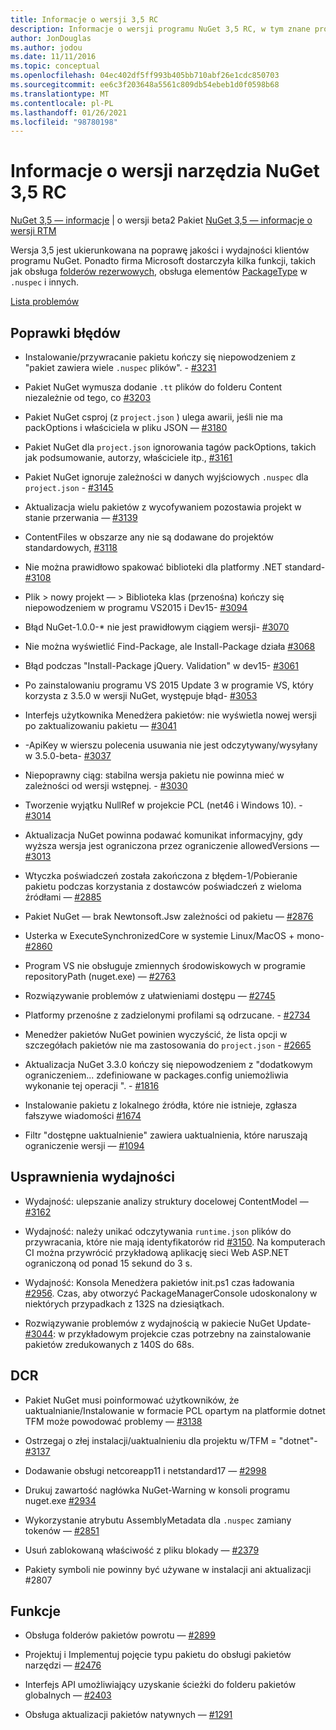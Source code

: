 ```yaml
---
title: Informacje o wersji 3,5 RC
description: Informacje o wersji programu NuGet 3,5 RC, w tym znane problemy, poprawki błędów, dodane funkcje i DCR.
author: JonDouglas
ms.author: jodou
ms.date: 11/11/2016
ms.topic: conceptual
ms.openlocfilehash: 04ec402df5ff993b405bb710abf26e1cdc850703
ms.sourcegitcommit: ee6c3f203648a5561c809db54ebeb1d0f0598b68
ms.translationtype: MT
ms.contentlocale: pl-PL
ms.lasthandoff: 01/26/2021
ms.locfileid: "98780198"
---
```

# <a name="nuget-35-rc-release-notes"></a>Informacje o wersji narzędzia NuGet 3,5 RC

[NuGet 3,5 — informacje](../release-notes/nuget-3.5-Beta2.md)  |  o wersji beta2 Pakiet [NuGet 3,5 — informacje o wersji RTM](../release-notes/nuget-3.5-RTM.md)

Wersja 3,5 jest ukierunkowana na poprawę jakości i wydajności klientów programu NuGet. Ponadto firma Microsoft dostarczyła kilka funkcji, takich jak obsługa [folderów rezerwowych](https://github.com/NuGet/Home/issues/2899), obsługa elementów [PackageType](https://github.com/NuGet/Home/issues/2476) w `.nuspec` i innych.

[Lista problemów](https://github.com/NuGet/Home/issues?q=is%3Aissue+is%3Aclosed+milestone%3A%223.5%20RC")

## <a name="bug-fixes"></a>Poprawki błędów

* Instalowanie/przywracanie pakietu kończy się niepowodzeniem z "pakiet zawiera wiele `.nuspec` plików". - [#3231](https://github.com/NuGet/Home/issues/3231)

* Pakiet NuGet wymusza dodanie `.tt` plików do folderu Content niezależnie od tego, co [#3203](https://github.com/NuGet/Home/issues/3203)

* Pakiet NuGet csproj (z `project.json` ) ulega awarii, jeśli nie ma packOptions i właściciela w pliku JSON — [#3180](https://github.com/NuGet/Home/issues/3180)

* Pakiet NuGet dla `project.json` ignorowania tagów packOptions, takich jak podsumowanie, autorzy, właściciele itp., [#3161](https://github.com/NuGet/Home/issues/3161)

* Pakiet NuGet ignoruje zależności w danych wyjściowych `.nuspec` dla `project.json`  -  [#3145](https://github.com/NuGet/Home/issues/3145)

* Aktualizacja wielu pakietów z wycofywaniem pozostawia projekt w stanie przerwania — [#3139](https://github.com/NuGet/Home/issues/3139)

* ContentFiles w obszarze any nie są dodawane do projektów standardowych, [#3118](https://github.com/NuGet/Home/issues/3118)

* Nie można prawidłowo spakować biblioteki dla platformy .NET standard- [#3108](https://github.com/NuGet/Home/issues/3108)

* Plik > nowy projekt — > Biblioteka klas (przenośna) kończy się niepowodzeniem w programu VS2015 i Dev15- [#3094](https://github.com/NuGet/Home/issues/3094)

* Błąd NuGet-1.0.0-* nie jest prawidłowym ciągiem wersji- [#3070](https://github.com/NuGet/Home/issues/3070)

* Nie można wyświetlić Find-Package, ale Install-Package działa [#3068](https://github.com/NuGet/Home/issues/3068)

* Błąd podczas "Install-Package jQuery. Validation" w dev15- [#3061](https://github.com/NuGet/Home/issues/3061)

* Po zainstalowaniu programu VS 2015 Update 3 w programie VS, który korzysta z 3.5.0 w wersji NuGet, występuje błąd- [#3053](https://github.com/NuGet/Home/issues/3053)

* Interfejs użytkownika Menedżera pakietów: nie wyświetla nowej wersji po zaktualizowaniu pakietu — [#3041](https://github.com/NuGet/Home/issues/3041)

* -ApiKey w wierszu polecenia usuwania nie jest odczytywany/wysyłany w 3.5.0-beta- [#3037](https://github.com/NuGet/Home/issues/3037)

* Niepoprawny ciąg: stabilna wersja pakietu nie powinna mieć w zależności od wersji wstępnej. - [#3030](https://github.com/NuGet/Home/issues/3030)

* Tworzenie wyjątku NullRef w projekcie PCL (net46 i Windows 10). - [#3014](https://github.com/NuGet/Home/issues/3014)

* Aktualizacja NuGet powinna podawać komunikat informacyjny, gdy wyższa wersja jest ograniczona przez ograniczenie allowedVersions — [#3013](https://github.com/NuGet/Home/issues/3013)

* Wtyczka poświadczeń została zakończona z błędem-1/Pobieranie pakietu podczas korzystania z dostawców poświadczeń z wieloma źródłami — [#2885](https://github.com/NuGet/Home/issues/2885)

* Pakiet NuGet — brak Newtonsoft.Jsw zależności od pakietu — [#2876](https://github.com/NuGet/Home/issues/2876)

* Usterka w ExecuteSynchronizedCore w systemie Linux/MacOS + mono- [#2860](https://github.com/NuGet/Home/issues/2860)

* Program VS nie obsługuje zmiennych środowiskowych w programie repositoryPath (nuget.exe) — [#2763](https://github.com/NuGet/Home/issues/2763)

* Rozwiązywanie problemów z ułatwieniami dostępu — [#2745](https://github.com/NuGet/Home/issues/2745)

* Platformy przenośne z zadzielonymi profilami są odrzucane. - [#2734](https://github.com/NuGet/Home/issues/2734)

* Menedżer pakietów NuGet powinien wyczyścić, że lista opcji w szczegółach pakietów nie ma zastosowania do `project.json`  -  [#2665](https://github.com/NuGet/Home/issues/2665)

* Aktualizacja NuGet 3.3.0 kończy się niepowodzeniem z "dodatkowym ograniczeniem... zdefiniowane w packages.config uniemożliwia wykonanie tej operacji ". - [#1816](https://github.com/NuGet/Home/issues/1816)

* Instalowanie pakietu z lokalnego źródła, które nie istnieje, zgłasza fałszywe wiadomości [#1674](https://github.com/NuGet/Home/issues/1674)

* Filtr "dostępne uaktualnienie" zawiera uaktualnienia, które naruszają ograniczenie wersji — [#1094](https://github.com/NuGet/Home/issues/1094)

## <a name="performance-improvements"></a>Usprawnienia wydajności

* Wydajność: ulepszanie analizy struktury docelowej ContentModel — [#3162](https://github.com/NuGet/Home/issues/3162)

* Wydajność: należy unikać odczytywania `runtime.json` plików do przywracania, które nie mają identyfikatorów rid [#3150](https://github.com/NuGet/Home/issues/3150). Na komputerach CI można przywrócić przykładową aplikację sieci Web ASP.NET ograniczoną od ponad 15 sekund do 3 s.

* Wydajność: Konsola Menedżera pakietów init.ps1 czas ładowania [#2956](https://github.com/NuGet/Home/issues/2956). Czas, aby otworzyć PackageManagerConsole udoskonalony w niektórych przypadkach z 132S na dziesiątkach.

* Rozwiązywanie problemów z wydajnością w pakiecie NuGet Update- [#3044](https://github.com/NuGet/Home/issues/3044): w przykładowym projekcie czas potrzebny na zainstalowanie pakietów zredukowanych z 140S do 68s.

## <a name="dcrs"></a>DCR

* Pakiet NuGet musi poinformować użytkowników, że uaktualnianie/Instalowanie w formacie PCL opartym na platformie dotnet TFM może powodować problemy — [#3138](https://github.com/NuGet/Home/issues/3138)

* Ostrzegaj o złej instalacji/uaktualnieniu dla projektu w/TFM = "dotnet"- [#3137](https://github.com/NuGet/Home/issues/3137)

* Dodawanie obsługi netcoreapp11 i netstandard17 — [#2998](https://github.com/NuGet/Home/issues/2998)

* Drukuj zawartość nagłówka NuGet-Warning w konsoli programu nuget.exe [#2934](https://github.com/NuGet/Home/issues/2934)

* Wykorzystanie atrybutu AssemblyMetadata dla `.nuspec` zamiany tokenów — [#2851](https://github.com/NuGet/Home/issues/2851)

* Usuń zablokowaną właściwość z pliku blokady — [#2379](https://github.com/NuGet/Home/issues/2379)

* Pakiety symboli nie powinny być używane w instalacji ani aktualizacji #2807

## <a name="features"></a>Funkcje

* Obsługa folderów pakietów powrotu — [#2899](https://github.com/NuGet/Home/issues/2899)

* Projektuj i Implementuj pojęcie typu pakietu do obsługi pakietów narzędzi — [#2476](https://github.com/NuGet/Home/issues/2476)

* Interfejs API umożliwiający uzyskanie ścieżki do folderu pakietów globalnych — [#2403](https://github.com/NuGet/Home/issues/2403)

* Obsługa aktualizacji pakietów natywnych — [#1291](https://github.com/NuGet/Home/issues/1291)
